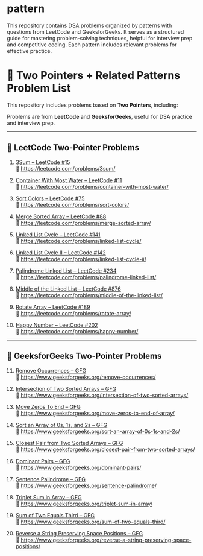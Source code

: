 # pattern
This repository contains DSA problems organized by patterns with questions from LeetCode and GeeksforGeeks. It serves as a structured guide for mastering problem-solving techniques, helpful for interview prep and competitive coding. Each pattern includes relevant problems for effective practice.
# 🧠 Two Pointers + Related Patterns Problem List

This repository includes problems based on **Two Pointers**, including:

Problems are from **LeetCode** and **GeeksforGeeks**, useful for DSA practice and interview prep.

---

## 🔹 LeetCode Two-Pointer Problems

1. [3Sum – LeetCode #15](https://leetcode.com/problems/3sum/)  
   🔗 https://leetcode.com/problems/3sum/

2. [Container With Most Water – LeetCode #11](https://leetcode.com/problems/container-with-most-water/)  
   🔗 https://leetcode.com/problems/container-with-most-water/

3. [Sort Colors – LeetCode #75](https://leetcode.com/problems/sort-colors/)  
   🔗 https://leetcode.com/problems/sort-colors/

4. [Merge Sorted Array – LeetCode #88](https://leetcode.com/problems/merge-sorted-array/)  
   🔗 https://leetcode.com/problems/merge-sorted-array/

5. [Linked List Cycle – LeetCode #141](https://leetcode.com/problems/linked-list-cycle/)  
   🔗 https://leetcode.com/problems/linked-list-cycle/

6. [Linked List Cycle II – LeetCode #142](https://leetcode.com/problems/linked-list-cycle-ii/)  
   🔗 https://leetcode.com/problems/linked-list-cycle-ii/

7. [Palindrome Linked List – LeetCode #234](https://leetcode.com/problems/palindrome-linked-list/)  
   🔗 https://leetcode.com/problems/palindrome-linked-list/

8. [Middle of the Linked List – LeetCode #876](https://leetcode.com/problems/middle-of-the-linked-list/)  
   🔗 https://leetcode.com/problems/middle-of-the-linked-list/

9. [Rotate Array – LeetCode #189](https://leetcode.com/problems/rotate-array/)  
   🔗 https://leetcode.com/problems/rotate-array/

10. [Happy Number – LeetCode #202](https://leetcode.com/problems/happy-number/)  
    🔗 https://leetcode.com/problems/happy-number/

---

## 🔸 GeeksforGeeks Two-Pointer Problems

11. [Remove Occurrences – GFG](https://www.geeksforgeeks.org/remove-occurrences/)  
    🔗 https://www.geeksforgeeks.org/remove-occurrences/

12. [Intersection of Two Sorted Arrays – GFG](https://www.geeksforgeeks.org/intersection-of-two-sorted-arrays/)  
    🔗 https://www.geeksforgeeks.org/intersection-of-two-sorted-arrays/

13. [Move Zeros To End – GFG](https://www.geeksforgeeks.org/move-zeros-to-end-of-array/)  
    🔗 https://www.geeksforgeeks.org/move-zeros-to-end-of-array/

14. [Sort an Array of 0s, 1s, and 2s – GFG](https://www.geeksforgeeks.org/sort-an-array-of-0s-1s-and-2s/)  
    🔗 https://www.geeksforgeeks.org/sort-an-array-of-0s-1s-and-2s/

15. [Closest Pair from Two Sorted Arrays – GFG](https://www.geeksforgeeks.org/closest-pair-from-two-sorted-arrays/)  
    🔗 https://www.geeksforgeeks.org/closest-pair-from-two-sorted-arrays/

16. [Dominant Pairs – GFG](https://www.geeksforgeeks.org/dominant-pairs/)  
    🔗 https://www.geeksforgeeks.org/dominant-pairs/

17. [Sentence Palindrome – GFG](https://www.geeksforgeeks.org/sentence-palindrome/)  
    🔗 https://www.geeksforgeeks.org/sentence-palindrome/

18. [Triplet Sum in Array – GFG](https://www.geeksforgeeks.org/triplet-sum-in-array/)  
    🔗 https://www.geeksforgeeks.org/triplet-sum-in-array/

19. [Sum of Two Equals Third – GFG](https://www.geeksforgeeks.org/sum-of-two-equals-third/)  
    🔗 https://www.geeksforgeeks.org/sum-of-two-equals-third/

20. [Reverse a String Preserving Space Positions – GFG](https://www.geeksforgeeks.org/reverse-a-string-preserving-space-positions/)  
    🔗 https://www.geeksforgeeks.org/reverse-a-string-preserving-space-positions/
